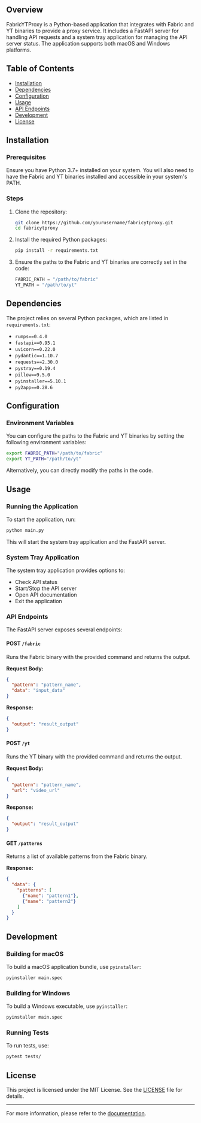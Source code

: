 
## Overview

FabricYTProxy is a Python-based application that integrates with Fabric and YT binaries to provide a proxy service. It includes a FastAPI server for handling API requests and a system tray application for managing the API server status. The application supports both macOS and Windows platforms.

## Table of Contents

- [Installation](#installation)
- [Dependencies](#dependencies)
- [Configuration](#configuration)
- [Usage](#usage)
- [API Endpoints](#api-endpoints)
- [Development](#development)
- [License](#license)

## Installation

### Prerequisites

Ensure you have Python 3.7+ installed on your system. You will also need to have the Fabric and YT binaries installed and accessible in your system's PATH.

### Steps

1. Clone the repository:
    ```sh
    git clone https://github.com/yourusername/fabricytproxy.git
    cd fabricytproxy
    ```

2. Install the required Python packages:
    ```sh
    pip install -r requirements.txt
    ```

3. Ensure the paths to the Fabric and YT binaries are correctly set in the code:
    ```python
    FABRIC_PATH = "/path/to/fabric"
    YT_PATH = "/path/to/yt"
    ```

## Dependencies

The project relies on several Python packages, which are listed in `requirements.txt`:

- `rumps==0.4.0`
- `fastapi==0.95.1`
- `uvicorn==0.22.0`
- `pydantic==1.10.7`
- `requests==2.30.0`
- `pystray==0.19.4`
- `pillow==9.5.0`
- `pyinstaller==5.10.1`
- `py2app==0.28.6`

## Configuration

### Environment Variables

You can configure the paths to the Fabric and YT binaries by setting the following environment variables:

```sh
export FABRIC_PATH="/path/to/fabric"
export YT_PATH="/path/to/yt"
```

Alternatively, you can directly modify the paths in the code.

## Usage

### Running the Application

To start the application, run:

```sh
python main.py
```

This will start the system tray application and the FastAPI server.

### System Tray Application

The system tray application provides options to:

- Check API status
- Start/Stop the API server
- Open API documentation
- Exit the application

### API Endpoints

The FastAPI server exposes several endpoints:

#### POST `/fabric`

Runs the Fabric binary with the provided command and returns the output.

**Request Body:**
```json
{
  "pattern": "pattern_name",
  "data": "input_data"
}
```

**Response:**
```json
{
  "output": "result_output"
}
```

#### POST `/yt`

Runs the YT binary with the provided command and returns the output.

**Request Body:**
```json
{
  "pattern": "pattern_name",
  "url": "video_url"
}
```

**Response:**
```json
{
  "output": "result_output"
}
```

#### GET `/patterns`

Returns a list of available patterns from the Fabric binary.

**Response:**
```json
{
  "data": {
    "patterns": [
      {"name": "pattern1"},
      {"name": "pattern2"}
    ]
  }
}
```

## Development

### Building for macOS

To build a macOS application bundle, use `pyinstaller`:

```sh
pyinstaller main.spec
```

### Building for Windows

To build a Windows executable, use `pyinstaller`:

```sh
pyinstaller main.spec
```

### Running Tests

To run tests, use:

```sh
pytest tests/
```

## License

This project is licensed under the MIT License. See the [LICENSE](LICENSE) file for details.

---

For more information, please refer to the [documentation](http://127.0.0.1:8000/docs).